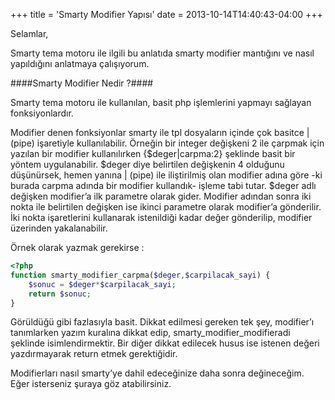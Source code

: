 +++
title = 'Smarty Modifier Yapısı'
date = 2013-10-14T14:40:43-04:00
+++


Selamlar,

Smarty tema motoru ile ilgili bu anlatıda smarty modifier mantığını ve nasıl yapıldığını anlatmaya çalışıyorum.

####Smarty Modifier Nedir ?####

Smarty tema motoru ile kullanılan, basit php işlemlerini yapmayı sağlayan fonksiyonlardır.

Modifier denen fonksiyonlar smarty ile tpl dosyaların içinde çok basitce \| (pipe) işaretiyle kullanılabilir. Örneğin bir integer değişkeni 2 ile çarpmak için yazılan bir modifier kullanılırken {$deger\|carpma:2} şeklinde basit bir yöntem uygulanabilir. $deger diye belirtilen değişkenin 4 olduğunu düşünürsek, hemen yanına \| (pipe) ile iliştirilmiş olan modifier adına göre -ki burada carpma adında bir modifier kullandık- işleme tabi tutar. $deger adlı değişken modifier’a ilk parametre olarak gider. Modifier adından sonra iki nokta ile belirtilen değişken ise ikinci parametre olarak modifier’a gönderilir. İki nokta işaretlerini kullanarak istenildiği kadar değer gönderilip, modifier üzerinden yakalanabilir.

Örnek olarak yazmak gerekirse :


```php 
<?php
function smarty_modifier_carpma($deger,$carpilacak_sayi) {
	$sonuc = $deger*$carpilacak_sayi;
	return $sonuc;
}

```

Görüldüğü gibi fazlasıyla basit. Dikkat edilmesi gereken tek şey, modifier’ı tanımlarken yazım kuralına dikkat edip, smarty_modifier_modifieradi şeklinde isimlendirmektir. Bir diğer dikkat edilecek husus ise istenen değeri yazdırmayarak return etmek gerektiğidir.

Modifierları nasıl smarty’ye dahil edeceğinize daha sonra değineceğim. Eğer isterseniz şuraya göz atabilirsiniz.
